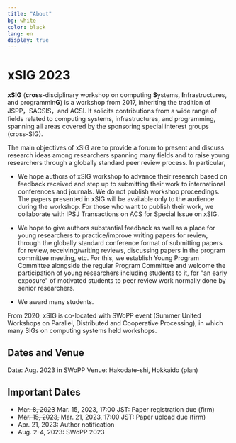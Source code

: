 ```yaml
---
title: "About"
bg: white
color: black
lang: en
display: true
---
```

# xSIG 2023

**xSIG** (**cross**-disciplinary workshop on computing **S**ystems, **I**nfrastructures, and programmin**G**) 
is a workshop from 2017,
inheriting the tradition of JSPP，SACSIS，and ACSI. It solicits
contributions from a wide range of fields related to computing systems,
infrastructures, and programming, spanning all areas covered by the
sponsoring special interest groups (cross-SIG).

The main objectives of xSIG are to provide a forum to present and
discuss research ideas among researchers spanning many fields and to
raise young researchers through a globally standard peer review process.
In particular,

- We hope authors of xSIG workshop to advance their research based on
  feedback received and step up to submitting their work to
  international conferences and journals. We do not publish
  workshop proceedings. The papers presented in xSIG will be available
  only to the audience during the workshop. For those who want to
  publish their work, we collaborate with IPSJ Transactions on ACS for
  Special Issue on xSIG.

- We hope to give authors substantial feedback as well as a place for
  young researchers to practice/improve writing papers for review,
  through the globally standard conference format of submitting papers
  for review, receiving/writing reviews, discussing papers in the
  program committee meeting, etc. For this, we establish
  Young Program Committee alongside the regular Program
  Committee and welcome the participation of young researchers
  including students to it, for "an early exposure" of motivated
  students to peer review work normally done by senior researchers.

- We award many students.

From 2020, xSIG is co-located with SWoPP event (Summer United Workshops
on Parallel, Distributed and Cooperative Processing), in which many SIGs
on computing systems held workshops.



## Dates and Venue

Date: Aug. 2023 in SWoPP
Venue: Hakodate-shi, Hokkaido (plan)
<!-- [Hakodate Arena](http://www.zaidan-hakodate.com/arena/) -->

## Important Dates
- ~~Mar.  8, 2023~~ Mar. 15, 2023, 17:00 JST: Paper registration due (firm)
- ~~Mar. 15, 2023,~~ Mar. 21, 2023, 17:00 JST: Paper upload due (firm)
- Apr. 21, 2023: Author notification
- Aug. 2-4, 2023: SWoPP 2023



